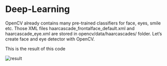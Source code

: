 # Deep-Learning
OpenCV already contains many pre-trained classifiers for face, eyes, smile etc. Those XML files haarcascade_frontalface_default.xml and haarcascade_eye.xml are stored in opencv/data/haarcascades/ folder. Let’s create face and eye detector with OpenCV.

This is the result of this code


![result](https://user-images.githubusercontent.com/57867070/79504567-64bcbe80-8033-11ea-8bab-b20d33742877.PNG)

